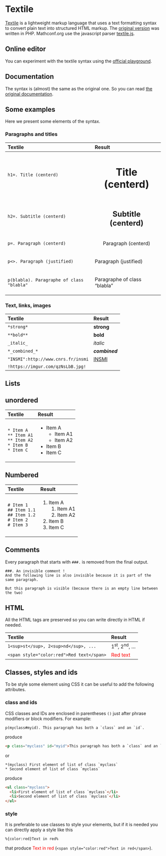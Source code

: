 # Textile

[Textile](https://en.wikipedia.org/wiki/Textile_(markup_language)) is a lightweight markup language that uses a text formatting syntax to convert plain text into structured HTML markup.
The [original version](https://textile-lang.com) was written in PHP.
Mathconf.org use the javascript parser [textile.js](https://github.com/borgar/textile-js/).

## Online editor

You can experiment with the textile syntax using the [official playground](http://borgar.github.io/textile-js/).

## Documentation

The syntax is (almost) the same as the original one. So you can read [the original documentation](https://textile-lang.com/doc/).

## Some examples

Here we present some elements of the syntax.

### Paragraphs and titles

| Textile                                   | Result                                                         |
|:------------------------------------------|:---------------------------------------------------------------|
| `h1=. Title (centerd)`                    | <h1 style="text-align:center">Title (centerd)</h1>             |
| `h2=. Subtitle (centerd)`                 | <h2 style="text-align:center">Subtitle (centerd)</h2>          |
| `p=. Paragraph (centerd)`                 | <p style="text-align:center">Paragraph (centerd)</p>           |
| `p<>. Paragraph (justified)`              | <p style="text-align:justify">Paragraph (justified)</p>        |
| `p(blabla). Paragraphe of class "blabla"` | <p class="blabla">Paragraphe of class &#8220;blabla&#8221;</p> |

### Text, links, images

| Textile                            | Result                                                                 |
|:-----------------------------------|:-----------------------------------------------------------------------|
| `*strong*`                         | <strong>strong</strong>                                                |
| `**bold**`                         | <b>bold</b>                                                            |
| `_italic_`                         | <em>italic</em>                                                        |
| `*_combined_*`                     | <strong><em>combined</em></strong>                                     |
| `"INSMI":http://www.cnrs.fr/insmi` | <a href="http://www.cnrs.fr/insmi"><span class="caps">INSMI</span></a> |
| `!https://imgur.com/qzNsLbB.jpg!`  | <img src="https://imgur.com/qzNsLbB.jpg" alt="" />                     |

## Lists

## unordered

| Textile                                                                    | Result                                                                                           |
|:---------------------------------------------------------------------------|:-------------------------------------------------------------------------------------------------|
| `* Item A`<br>`** Item A1`<br>`** Item A2`<br>`* Item B`<br>`* Item C`<br> | <ul><li>Item A <ul><li>Item A1</li><li>Item A2</li></ul></li><li>Item B</li><li>Item C</li></ul> |

## Numbered

| Textile                                                                      | Result                                                                                           |
|:-----------------------------------------------------------------------------|:-------------------------------------------------------------------------------------------------|
| `# Item 1`<br>`## Item 1.1`<br>`## Item 1.2`<br>`# Item 2`<br>`# Item 3`<br> | <ol><li>Item A <ol><li>Item A1</li><li>Item A2</li></ol></li><li>Item B</li><li>Item C</li></ol> |

## Comments

Every paragraph that starts with `###.` is removed from the final output.

```textile
###. An invisible comment !
And the following line is also invisible because it is part of the same paragraph.

But this paragraph is visible (because there is an empty line between the two)
```
## HTML

All the HTML tags are preserved so you can write directly in HTML if needed.

| Textile                                   | Result                                  |
|:------------------------------------------|:----------------------------------------|
| `1<sup>st</sup>, 2<sup>nd</sup>, ...`     | 1<sup>st</sup>, 2<sup>nd</sup>, &#8230; |
| `<span style="color:red">Red text</span>` | <span style="color:red">Red text</span> |

## Classes, styles and ids

To be style some element using CSS it can be useful to add the following attributes.

### class and ids

CSS classes and IDs are enclosed in parentheses `()` just after phrase modifiers or block modifiers.
For example:

```textile
p(myclass#myid). This paragraph has both a `class` and an `id`.
```
produce
```html
<p class="myclass" id="myid">This paragraph has both a `class` and an `id`.</p>
```

or

```textile
*(myclass) First element of list of class `myclass`
* Second element of list of class `myclass`
```
produce
```html
<ul class="myclass">
  <li>First element of list of class `myclass`</li>
  <li>Second element of list of class `myclass`</li>
</ul>
```

### style

It is preferable to use classes to style your elements, but if it is needed you can directly apply a style like this

```textile
%{color:red}Text in red%
```

that produce <span style="color:red">Text in red</span> (`<span style="color:red">Text in red</span>`).
